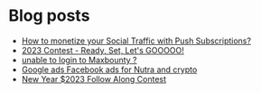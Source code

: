 # Blog posts
<!-- BLOG-POST-LIST:START -->
- [How to monetize your Social Traffic with Push Subscriptions?](https://afflift.com/f/threads/how-to-monetize-your-social-traffic-with-push-subscriptions.10271/)
- [2023 Contest - Ready, Set, Let&#39;s GOOOOO!](https://afflift.com/f/threads/2023-contest-ready-set-lets-gooooo.10246/)
- [unable to login to Maxbounty ?](https://afflift.com/f/threads/unable-to-login-to-maxbounty.10298/)
- [Google ads Facebook ads for Nutra and crypto](https://afflift.com/f/threads/google-ads-facebook-ads-for-nutra-and-crypto.10295/)
- [New Year $2023 Follow Along Contest](https://afflift.com/f/threads/new-year-2023-follow-along-contest.10177/)
<!-- BLOG-POST-LIST:END -->
